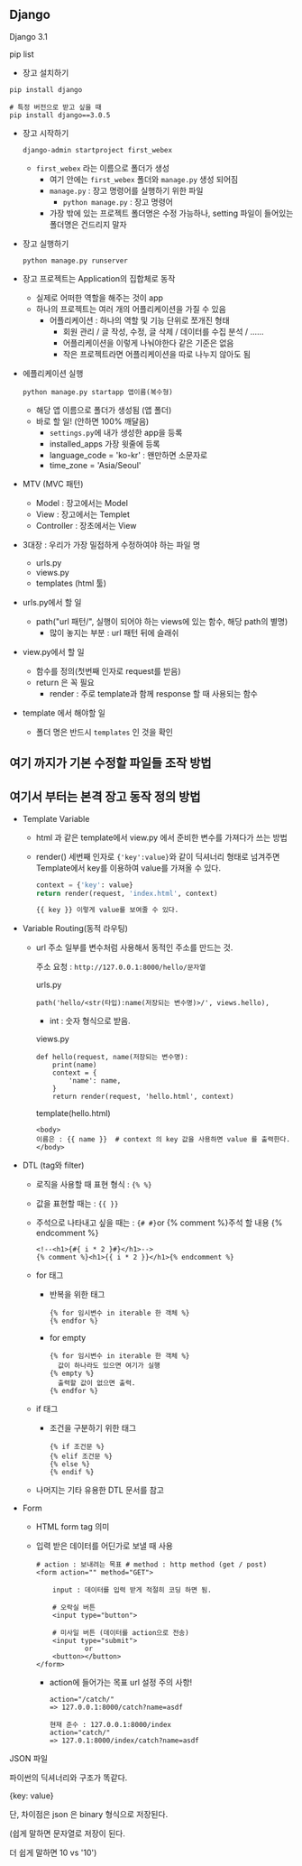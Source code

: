 ## Django

Django 3.1

pip list

- 장고 설치하기

```
pip install django

# 특정 버전으로 받고 싶을 때
pip install django==3.0.5
```



- 장고 시작하기

  ```
  django-admin startproject first_webex
  ```

  - `first_webex` 라는 이름으로 폴더가 생성
    - 여기 안에는 `first_webex` 폴더와 `manage.py` 생성 되어짐
    - `manage.py` : 장고 명령어를 실행하기 위한 파일
      - `python manage.py` : 장고 명령어
    - 가장 밖에 있는 프로젝트 폴더명은 수정 가능하나, setting 파일이 들어있는 폴더명은 건드리지 말자

- 장고 실행하기

  ```
  python manage.py runserver
  ```

- 장고 프로젝트는 Application의 집합체로 동작

  - 실제로 어떠한 역할을 해주는 것이 app
  - 하나의 프로젝트는 여러 개의 어플리케이션을 가질 수 있음
    - 어플리케이션 : 하나의 역할 및 기능 단위로 쪼개진 형태
      - 회원 관리 / 글 작성, 수정, 글 삭제 / 데이터를 수집 분석 / ......
      - 어플리케이션을 이렇게 나눠야한다 같은 기준은 없음
      - 작은 프로젝트라면 어플리케이션을 따로 나누지 않아도 됨

- 에플리케이션 실행

  ```
  python manage.py startapp 앱이름(복수형)
  ```

  - 해당 앱 이름으로 폴더가 생성됨 (앱 폴더)
  - 바로 할 일! (안하면 100% 깨달음)
    - `settings.py`에 내가 생성한 app을 등록
    - installed_apps 가장 윗줄에 등록
    - language_code = 'ko-kr' : 왠만하면 소문자로
    - time_zone = 'Asia/Seoul'

- MTV (MVC 패턴)
  - Model : 장고에서는 Model
  - View : 장고에서는 Templet
  - Controller : 장초에서는 View
  
- 3대장 : 우리가 가장 밀접하게 수정하여야 하는 파일 명
  - urls.py
  - views.py
  - templates (html 툴)
  
- urls.py에서 할 일 
  - path("url 패턴/", 실행이 되어야 하는 views에 있는 함수, 해당 path의 별명)
    - 많이 놓지는 부분 : url 패턴 뒤에 슬래쉬
  
- view.py에서 할 일
  
  - 함수를 정의(첫번째 인자로 request를 받음)
  - return 은 꼭 필요
    - render : 주로 template과 함께 response 할 때 사용되는 함수
  
- template 에서 해야할 일

  * 폴더 명은 반드시 `templates` 인 것을 확인



## 여기 까지가 기본 수정할 파일들 조작 방법

## 여기서 부터는 본격 장고 동작 정의 방법



* Template Variable

  * html 과 같은 template에서 view.py 에서 준비한 변수를 가져다가 쓰는 방법

  * render() 세번째 인자로 `{'key':value}`와 같이 딕셔너리 형태로 넘겨주면 Template에서 key를 이용하여 value를 가져올 수 있다.

    ```python
    context = {'key': value}
    return render(request, 'index.html', context)
    ```

    ```html
    {{ key }} 이렇게 value를 보여줄 수 있다.
    ```

     

* Variable Routing(동적 라우팅)

  * url 주소 일부를 변수처럼 사용해서 동적인 주소를 만드는 것.

    주소 요청 : `http://127.0.0.1:8000/hello/문자열`

    urls.py

    ```
    path('hello/<str(타입):name(저장되는 변수명)>/', views.hello),
    ```

    * int : 숫자 형식으로 받음.

    views.py

    ```
    def hello(request, name(저장되는 변수명):
    	print(name)
    	context = {
    		'name': name,
    	}
    	return render(request, 'hello.html', context)
    ```

    template(hello.html)

    ```
    <body>
    이름은 : {{ name }}  # context 의 key 값을 사용하면 value 를 출력한다.
    </body>
    ```

    

* DTL (tag와 filter)

  * 로직을 사용할 때 표현 형식 : `{% %}`

  * 값을 표현할 때는 : `{{ }}`

  * 주석으로 나타내고 싶을 때는 : `{# #}`or {% comment %}주석 할 내용 {% endcomment %}

    ```
    <!--<h1>{#{ i * 2 }#}</h1>-->
    {% comment %}<h1>{{ i * 2 }}</h1>{% endcomment %}
    ```

  * for 태그

    * 반복을 위한 태그

      ```
      {% for 임시변수 in iterable 한 객체 %}
      {% endfor %}
      ```

    * for empty

      ```
      {% for 임시변수 in iterable 한 객체 %}
      	값이 하나라도 있으면 여기가 실행
      {% empty %}
      	출력할 값이 없으면 출력.
      {% endfor %}
      ```

  * if 태그

    * 조건을 구분하기 위한 태그

      ```
      {% if 조건문 %}
      {% elif 조건문 %}
      {% else %}
      {% endif %}
      ```

  * 나머지는 기타 유용한 DTL 문서를 참고
  
* Form

  * HTML form tag 의미

  * 입력 받은 데이터를 어딘가로 보낼 때 사용

    ```
    # action : 보내려는 목표 # method : http method (get / post)
    <form action="" method="GET">
    
    	input : 데이터를 입력 받게 적절히 코딩 하면 됨.
    	
    	# 오락실 버튼
    	<input type="button">
    	
    	# 미사일 버튼 (데이터를 action으로 전송)
    	<input type="submit">
    			or
    	<button></button>
    </form>
    ```

    * action에 들어가는 목표 url 설정 주의 사항!
    
      ```
      action="/catch/"
      => 127.0.0.1:8000/catch?name=asdf
      
      현재 준수 : 127.0.0.1:8000/index
      action="catch/"
      => 127.0.1:8000/index/catch?name=asdf
      ```
    
      





JSON 파일

파이썬의 딕셔너리와 구조가 똑같다.

{key: value}

단, 차이점은 json 은 binary 형식으로 저장된다.

(쉽게 말하면 문자열로 저장이 된다.

더 쉽게 말하면 10 vs '10')